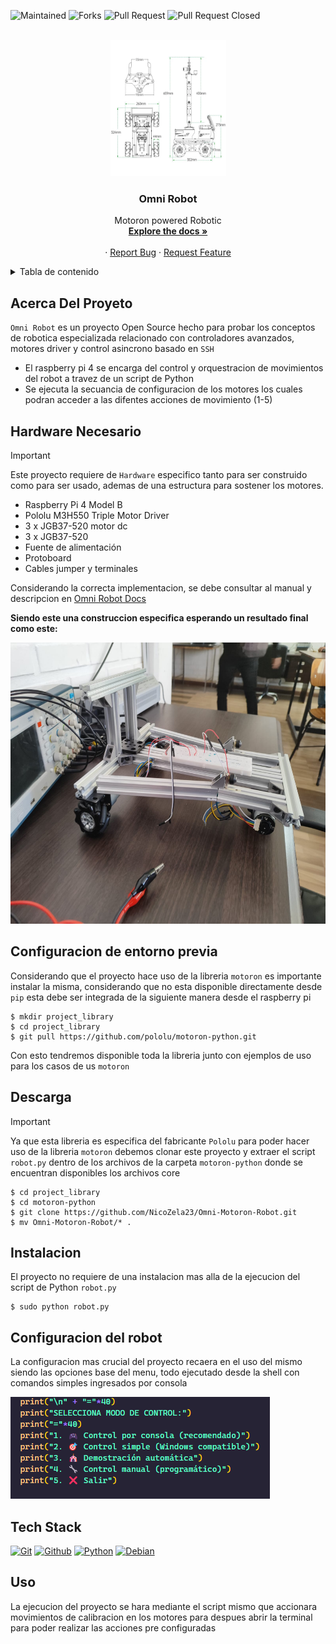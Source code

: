 <a name="readme-top"></a>
![Maintained][Maintained-shield]
![Forks][Forks-shield]
![Pull Request][PullRequest-shield]
![Pull Request Closed][PullRequestclosed-shield]

<!-- PROJECT LOGO -->
<br />
<div align="center">
  <a href="https://github.com/NicoZela23/CV-Robotic-Claw">
    <img src="repo_assets/Title.jpg" alt="Logo" width="185" height="218">
  </a>

<h3 align="center">Omni Robot</h3>

  <p align="center">
    Motoron powered Robotic
    <br />
    <a href="https://github.com/NicoZela23/Omni-Motoron-Robot/blob/main/README.md"><strong>Explore the docs »</strong></a>
    <br />
    <br />
    ·
    <a href="https://github.com/NicoZela23/Omni-Motoron-Robot/issues">Report Bug</a>
    ·
    <a href="https://github.com/NicoZela23/Omni-Motoron-Robot/issues">Request Feature</a>
  </p>
</div>

<!-- TABLE OF CONTENTS -->
<details>
  <summary>Tabla de contenido</summary>
  <ol>
    <li>
      <a href="#acerca-del-proyeto">Acerca Del Proyeto</a>
    </li>
    <li><a href="#hardware-necesario">Hardware Necesario</a></li>
    <li><a href="#configuracion-de-entorno">Configuracion de entorno</a></li>
    <li>
      <a href="#descarga">Descarga</a>
    </li>
    <li><a href="#instalacion">Instalacion</a></li>
    <li><a href="#configuracion-del-robot">Configuracion del robot</li>
    <li><a href="#tech-stack">Tech Stack</a></li>
    <li><a href="#uso">Uso</a></li>
  </ol>
</details>

## Acerca Del Proyeto

`Omni Robot` es un proyecto Open Source hecho para probar los conceptos de robotica especializada relacionado con controladores avanzados, motores driver y control asincrono basado en `SSH`

- El raspberry pi 4 se encarga del control y orquestracion de movimientos del robot a travez de un script de Python
- Se ejecuta la secuancia de configuracion de los motores los cuales podran acceder a las difentes acciones de movimiento (1-5)

## Hardware Necesario

> [!IMPORTANT]
> Este proyecto requiere de `Hardware` especifico tanto para ser construido como para ser usado, ademas de una estructura para sostener los motores.

- Raspberry Pi 4 Model B
- Pololu M3H550 Triple Motor Driver
- 3 x JGB37-520 motor dc
- 3 x JGB37-520
- Fuente de alimentación 
- Protoboard
- Cables jumper y terminales

Considerando la correcta implementacion, se debe consultar al manual y descripcion en [Omni Robot Docs](https://drive.google.com/file/d/1AXFSMzN8EUFieELDR_ty4NCXF2URdGLX/view?usp=sharing)

**Siendo este una construccion especifica esperando un resultado final como este:**

<img src="repo_assets/construccion_final.jpeg" alt="video-demo" width="600" height="450"/>


## Configuracion de entorno previa

Considerando que el proyecto hace uso de la libreria `motoron` es importante instalar la misma, considerando que no esta disponible directamente desde `pip` esta debe ser integrada de la siguiente manera desde el raspberry pi

```
$ mkdir project_library
$ cd project_library
$ git pull https://github.com/pololu/motoron-python.git
```

Con esto tendremos disponible toda la libreria junto con ejemplos de uso para los casos de us `motoron`

## Descarga

> [!IMPORTANT]
> Ya que esta libreria es especifica del fabricante `Pololu` para poder hacer uso de la libreria `motoron` debemos clonar este proyecto y extraer el script `robot.py` dentro de los archivos de la carpeta `motoron-python` donde se encuentran disponibles los archivos core

```
$ cd project_library
$ cd motoron-python
$ git clone https://github.com/NicoZela23/Omni-Motoron-Robot.git
$ mv Omni-Motoron-Robot/* .
```

## Instalacion

El proyecto no requiere de una instalacion mas alla de la ejecucion del script de Python `robot.py`

```
$ sudo python robot.py
```

## Configuracion del robot

La configuracion mas crucial del proyecto recaera en el uso del mismo siendo las opciones base del menu, todo ejecutado desde la shell con comandos simples ingresados por consola

<img src="repo_assets/Controls.png" alt="video-demo" width="415" height="163"/>

## Tech Stack

[![Git](https://img.shields.io/badge/GIT-E44C30?style=for-the-badge&logo=git&logoColor=white)]()
[![Github](https://img.shields.io/badge/GitHub-100000?style=for-the-badge&logo=github&logoColor=white)]()
[![Python](https://img.shields.io/badge/Python-3776AB?logo=python&logoColor=fff)](https://www.python.org/)
[![Debian](https://img.shields.io/badge/Debian-A81D33?logo=debian&logoColor=fff)]()

## Uso

La ejecucion del proyecto se hara mediante el script mismo que accionara movimientos de calibracion en los motores para despues abrir la terminal para poder realizar las acciones pre configuradas

[Maintained-shield]: https://img.shields.io/badge/Maintained%3F-yes-green.svg
[Forks-shield]: https://img.shields.io/github/forks/NicoZela23/Omni-Motoron-Robot.svg
[PullRequest-shield]: https://img.shields.io/github/issues-pr/NicoZela23/Omni-Motoron-Robot.svg
[PullRequestclosed-shield]: https://img.shields.io/github/issues-pr-closed/NicoZela23/Omni-Motoron-Robot.svg
